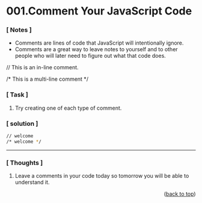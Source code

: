<a name="topage"></a>

# 001.Comment Your JavaScript Code

### [ Notes ]
  * Comments are lines of code that JavaScript will intentionally ignore. <br/>
  * Comments are a great way to leave notes to yourself and to other people who will later need to figure out what that code does.

// This is an in-line comment.

/* This is a
multi-line comment 
*/

### [ Task ]
  1. Try creating one of each type of comment.

### [ solution ]

```sh
// welcome
/* welcome */
```

-----

### [ Thoughts ]

  1. Leave a comments in your code today so tomorrow you will be able to understand it. 
     

 
<p align="right">(<a href="#topage">back to top</a>)</p>
<br/>
<br/>
